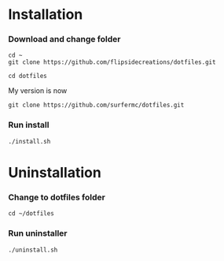 # Installation
### Download and change folder
```
cd ~
git clone https://github.com/flipsidecreations/dotfiles.git

cd dotfiles
```
My version is now

```
git clone https://github.com/surfermc/dotfiles.git
```

### Run install
```
./install.sh
```

# Uninstallation

### Change to dotfiles folder
```
cd ~/dotfiles
```

### Run uninstaller
```
./uninstall.sh
```
